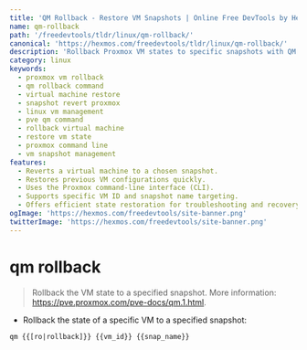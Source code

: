 ```yaml
---
title: 'QM Rollback - Restore VM Snapshots | Online Free DevTools by Hexmos'
name: qm-rollback
path: '/freedevtools/tldr/linux/qm-rollback/'
canonical: 'https://hexmos.com/freedevtools/tldr/linux/qm-rollback/'
description: 'Rollback Proxmox VM states to specific snapshots with QM Rollback.  Quickly restore previous VM configurations using a simple command. Free online tool, no registration required.'
category: linux
keywords:
  - proxmox vm rollback
  - qm rollback command
  - virtual machine restore
  - snapshot revert proxmox
  - linux vm management
  - pve qm command
  - rollback virtual machine
  - restore vm state
  - proxmox command line
  - vm snapshot management
features:
  - Reverts a virtual machine to a chosen snapshot.
  - Restores previous VM configurations quickly.
  - Uses the Proxmox command-line interface (CLI).
  - Supports specific VM ID and snapshot name targeting.
  - Offers efficient state restoration for troubleshooting and recovery.
ogImage: 'https://hexmos.com/freedevtools/site-banner.png'
twitterImage: 'https://hexmos.com/freedevtools/site-banner.png'
---
```


# qm rollback

> Rollback the VM state to a specified snapshot.
> More information: <https://pve.proxmox.com/pve-docs/qm.1.html>.

- Rollback the state of a specific VM to a specified snapshot:

`qm {{[ro|rollback]}} {{vm_id}} {{snap_name}}`
